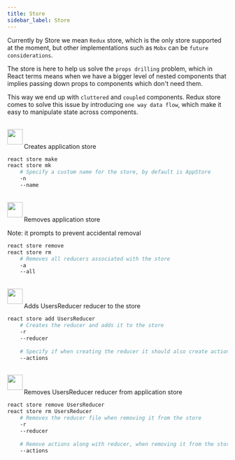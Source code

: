 ```yaml
---
title: Store
sidebar_label: Store
---
```


Currently by Store we mean `Redux` store, which is the only store supported at the moment,
but other implementations such as `Mobx` can be `future considerations`.

The store is here to help us solve the `props drilling` problem, which in React terms
means when we have a bigger level of nested components that implies passing down props
to components which don't need them.

This way we end up with `cluttered` and `coupled` components. Redux store comes to solve this
issue by introducing `one way data flow`, which make it easy to manipulate state across components.

<br/>

<img align="left" src="https://cdn.rawgit.com/steevehook/react-devcli/5ef47b56/icons/markers/draft.svg" height="35px">
<br/>

Creates application store

```bash
react store make
react store mk
    # Specify a custom name for the store, by default is AppStore
    -n
    --name  
```

<br/>

<img align="left" src="https://cdn.rawgit.com/steevehook/react-devcli/5ef47b56/icons/markers/draft.svg" height="35px">
<br/>

Removes application store

Note: it prompts to prevent accidental removal

```bash
react store remove
react store rm
    # Removes all reducers associated with the store
    -a
    --all
```

<br/>

<img align="left" src="https://cdn.rawgit.com/steevehook/react-devcli/5ef47b56/icons/markers/draft.svg" height="35px">
<br/>

Adds UsersReducer reducer to the store

```bash
react store add UsersReducer
    # Creates the reducer and adds it to the store
    -r
    --reducer
  
    # Specify if when creating the reducer it should also create actions file
    --actions
```

<br/>

<img align="left" src="https://cdn.rawgit.com/steevehook/react-devcli/5ef47b56/icons/markers/draft.svg" height="35px">
<br/>

Removes UsersReducer reducer from application store

```bash
react store remove UsersReducer
react store rm UsersReducer
    # Removes the reducer file when removing it from the store
    -r
    --reducer
  
    # Remove actions along with reducer, when removing it from the store
    --actions
```
